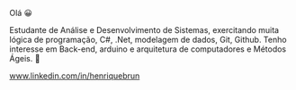 Olá 😀

Estudante de Análise e Desenvolvimento de Sistemas, exercitando muita lógica de programação,
C#, .Net, modelagem de dados, Git, Github. Tenho interesse em Back-end, 
arduino e arquitetura de computadores e Métodos Ágeis. 🤙

www.linkedin.com/in/henriquebrun
<!---
henriqpb/henriqpb is a ✨ special ✨ repository because its `README.md` (this file) appears on your GitHub profile.
You can click the Preview link to take a look at your changes.
--->
